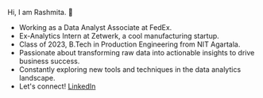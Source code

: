 Hi, I am Rashmita. 👋

-  Working as a Data Analyst Associate at FedEx.
-  Ex-Analytics Intern at Zetwerk, a cool manufacturing startup.
-  Class of 2023, B.Tech in Production Engineering from NIT Agartala.
-  Passionate about transforming raw data into actionable insights to drive business success.
-  Constantly exploring new tools and techniques in the data analytics landscape.
-  Let's connect! [LinkedIn](https://www.linkedin.com/in/rashmitachakraborty)
